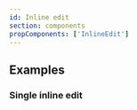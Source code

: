 ```yaml
---
id: Inline edit
section: components
propComponents: ['InlineEdit']
---
```


## Examples

### Single inline edit

```ts file='./InlineEditSingle.tsx'

```

